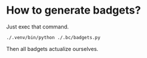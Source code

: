 # How to generate badgets?

Just exec that command.
```bash
./.venv/bin/python ./.bc/badgets.py
```

Then all badgets actualize ourselves.
